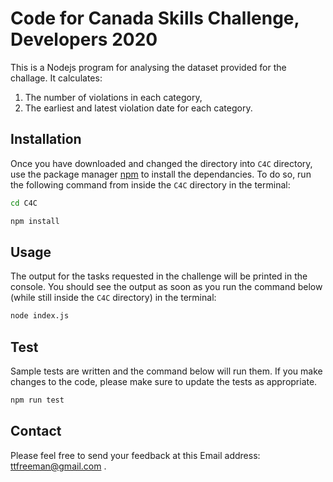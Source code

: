# Code for Canada Skills Challenge, Developers 2020

This is a Nodejs program for analysing the dataset provided for the challage. It calculates:
1. The number of violations in each category,
2. The earliest and latest violation date for each category.

## Installation

Once you have downloaded and changed the directory into `C4C` directory, use the package manager [npm](https://www.npmjs.com/) to install the dependancies. To do so, run the following command from inside the `C4C` directory in the terminal:

```bash
cd C4C

npm install
```

## Usage

The output for the tasks requested in the challenge will be printed in the console. You should see the output as soon as you run the command below (while still inside the `C4C` directory) in the terminal:

```bash
node index.js
```

## Test

Sample tests are written and the command below will run them. If you make changes to the code, please make sure to update the tests as appropriate.

```bash
npm run test
```

## Contact

Please feel free to send your feedback at this Email address: [ttfreeman@gmail.com](mailto:ttfreeman@gmail.com) .
